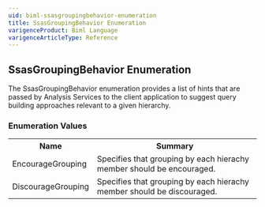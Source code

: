 ```yaml
---
uid: biml-ssasgroupingbehavior-enumeration
title: SsasGroupingBehavior Enumeration
varigenceProduct: Biml Language
varigenceArticleType: Reference
---
```


## SsasGroupingBehavior Enumeration<div class="LanguageSummary"><div class ="SummaryItem">The SsasGroupingBehavior enumeration provides a list of hints that are passed by Analysis Services to the client application to suggest query building approaches relevant to a given hierarchy.</div></div><div class="EnumValueGroup">### Enumeration Values<table id="EnumValue" class="MemberList"><tbody><tr><th class="MemberNameColumnHeader">Name</th><th class="MemberSummaryColumnHeader">Summary</th></tr><tr class="cd0"><td class="MemberName">EncourageGrouping</td><td class="MemberSummary"><div class ="SummaryItem">Specifies that grouping by each hierachy member should be encouraged.</div></td></tr><tr class="cd1"><td class="MemberName">DiscourageGrouping</td><td class="MemberSummary"><div class ="SummaryItem">Specifies that grouping by each hierachy member should be discouraged.</div></td></tr></tbody></table></div>